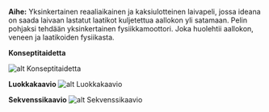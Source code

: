 **Aihe:** Yksinkertainen reaaliaikainen ja kaksiulotteinen laivapeli,
jossa ideana on saada laivaan lastatut laatikot kuljetettua aallokon yli satamaan.
Pelin pohjaksi tehdään yksinkertainen fysiikkamoottori. Joka huolehtii aallokon, veneen ja laatikoiden fysiikasta.

**Konseptitaidetta**

![alt Konseptitaidetta](http://files.1337upload.net/Laivapeli-263375.png)

**Luokkakaavio**
![alt Luokkakaavio](luokkakaavio.png)

**Sekvenssikaavio**
![alt Sekvenssikaavio](sekvenssikaavio.png)